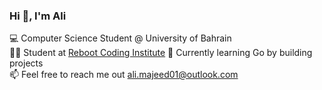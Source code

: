 ### Hi 👋, I'm Ali

💻 Computer Science Student @ University of Bahrain  
🧑‍💻 Student at [Reboot Coding Institute](https://reboot01.com)
🚀 Currently learning Go by building projects  
📫 Feel free to reach me out ali.majeed01@outlook.com
